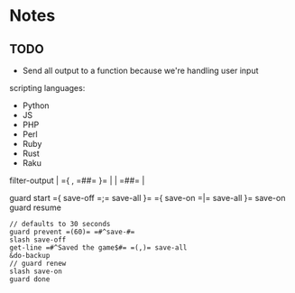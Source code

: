 # Notes

## TODO

- Send all output to a function because we're handling user input

scripting languages:
- Python
- JS
- PHP
- Perl
- Ruby
- Rust
- Raku

filter-output | ={ <n>,<n> =#<re>#= }= | <cmd>
              | =#<re>#=               | 

guard start ={ save-off =;= save-all }= ={ save-on =|= save-all }= save-on
guard resume
```
// defaults to 30 seconds
guard prevent =(60)= =#^save-#=
slash save-off
get-line =#^Saved the game$#= =(,)= save-all
&do-backup
// guard renew
slash save-on
guard done
```
